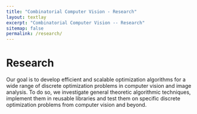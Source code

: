```yaml
---
title: "Combinatorial Computer Vision - Research"
layout: textlay
excerpt: "Combinatorial Computer Vision -- Research"
sitemap: false
permalink: /research/
---
```


# Research

Our goal is to develop efficient and scalable optimization algorithms for a wide range of discrete optimization problems in computer vision and image analysis.
To do so, we investigate general theoretic algorithmic techniques, implement them in reusable libraries and test them on specific discrete optimization problems from computer vision and beyond.

